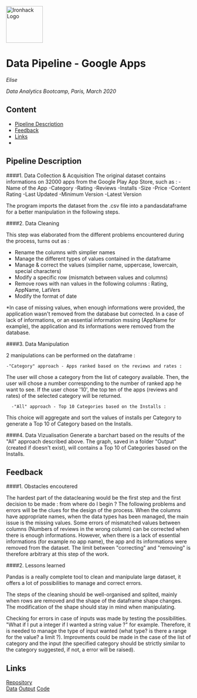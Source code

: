 <img src="https://bit.ly/2VnXWr2" alt="Ironhack Logo" width="100"/>

# Data Pipeline - Google Apps 
*Elise*

*Data Analytics Bootcamp, Paris, March 2020*

## Content
- [Pipeline Description](#pipeline-description)
- [Feedback](#feedback)
- [Links](#Links)
- 

## Pipeline Description

####1. Data Collection & Acquisition
The original dataset contains informations on 32000 apps from the Google Play App Store, such as : 
    -Name of the App
    -Category
    -Rating
    -Reviews
    -Installs
    -Size
    -Price
    -Content Rating
    -Last Updated
    -Minimum Version
    -Latest Version

The program imports the dataset from the .csv file into a pandasdataframe for a better manipulation in the following steps. 

####2. Data Cleaning

This step was elaborated from the different problems encountered during the process, turns out as : 
  - Rename the columns with simplier names
  - Manage the different types of values contained in the dataframe
  - Manage & correct the values 
        (simplier name, uppercase, lowercain, special characters) 
  - Modify a specific row (mismatch between values and columns)
  - Remove rows with nan values in the following columns : Rating, AppName, LatVers
  - Modify the format of date

*In case of missing values, when enough informations were provided, the application wasn't removed from the database but corrected. In a case of lack of informations, or an essential information mssing (AppName for example), the application and its informations were removed from the database.

####3. Data Manipulation

2 manipulations can be performed on the dataframe : 

    -"Category" approach - Apps ranked based on the reviews and rates :
The user will chose a category from the list of category available. Then, the user will chose a number corresponding to the number of ranked app he want to see. If the user chose '10', the top ten of the apps (reviews and rates) of the selected category will be returned. 
      
      -"All" approach - Top 10 Categories based on the Installs :
This choice will aggregate and sort the values of installs per Category to generate a Top 10 of Category based on the Installs. 
      
####4. Data Vizualisation
Generate a barchart based on the results of the "All" approach described above. The graph, saved in a folder "Output" (created if doesn't exist), will contains a Top 10 of Categories based on the Installs. 

## Feedback
####1. Obstacles encoutered

The hardest part of the datacleaning would be the first step and the first decision to be made : from where do I begin ? The following problems and errors will be the clues for the design of the process. When the columns have appropriate names, when the data types has been managed, the main issue is the missing values. Some errors of mismatched values between columns (Numbers of reviews in the wrong column) can be corrected when there is enough informations. However, when there is a lack of essential informations (for example no app name), the app and its informations were removed from the dataset. The limit between "correcting" and "removing" is therefore arbitrary at this step of the work.  

####2. Lessons learned

Pandas is a really complete tool to clean and manipulate large dataset, it offers a lot of possibilities to manage and correct errors. 

The steps of the cleaning should be well-organised and splited, mainly when rows are removed and the shape of the dataframe shape changes. The modification of the shape should stay in mind when manipulating. 

Checking for errors in case of inputs was made by testing the possibilities. "What if I put a integer if I wanted a string value ?" for example. Therefore, it is needed to manage the type of input wanted (what type? is there a range for the value? a limit ?). Improvments could be made in the case of the list of category and the input (the specified category should be strictly similar to the category suggested, if not, a error will be raised). 


## Links

[Repository](https://github.com/)  
[Data]()
[Output]()
[Code]()
